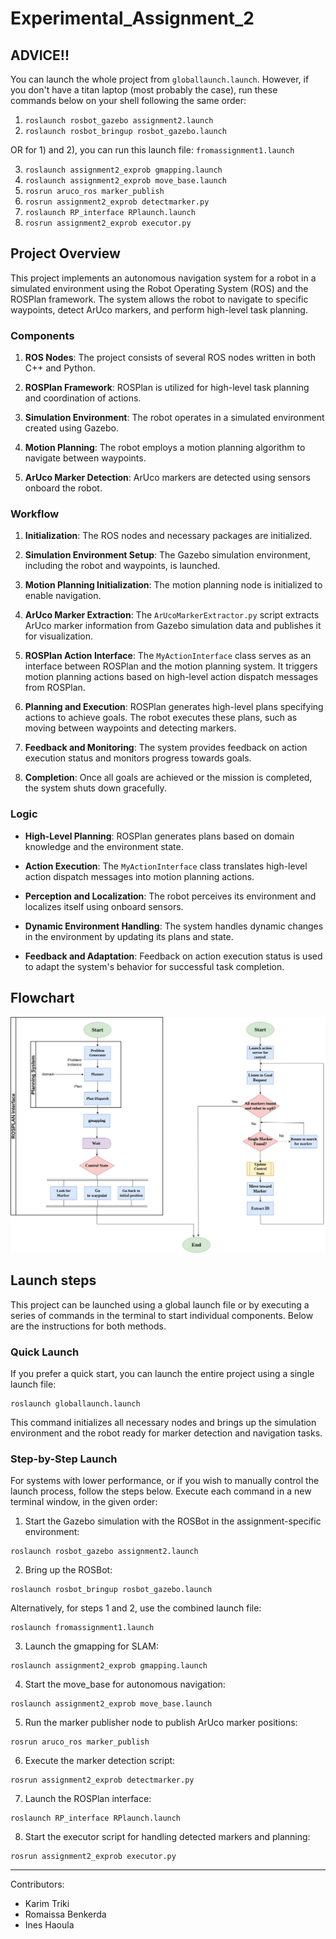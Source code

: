 # Experimental_Assignment_2

## ADVICE!!

You can launch the whole project from `globallaunch.launch`. However, if you don't have a titan laptop (most probably the case), run these commands below on your shell following the same order:

1. `roslaunch rosbot_gazebo assignment2.launch`
2. `roslaunch rosbot_bringup rosbot_gazebo.launch`

OR for 1) and 2), you can run this launch file: `fromassignment1.launch`

3. `roslaunch assignment2_exprob gmapping.launch`
4. `roslaunch assignment2_exprob move_base.launch`
5. `rosrun aruco_ros marker_publish`
6. `rosrun assignment2_exprob detectmarker.py`
7. `roslaunch RP_interface RPlaunch.launch`
8. `rosrun assignment2_exprob executor.py`

## Project Overview

This project implements an autonomous navigation system for a robot in a simulated environment using the Robot Operating System (ROS) and the ROSPlan framework. The system allows the robot to navigate to specific waypoints, detect ArUco markers, and perform high-level task planning.

### Components

1. **ROS Nodes**: The project consists of several ROS nodes written in both C++ and Python.

2. **ROSPlan Framework**: ROSPlan is utilized for high-level task planning and coordination of actions.

3. **Simulation Environment**: The robot operates in a simulated environment created using Gazebo.

4. **Motion Planning**: The robot employs a motion planning algorithm to navigate between waypoints.

5. **ArUco Marker Detection**: ArUco markers are detected using sensors onboard the robot.

### Workflow

1. **Initialization**: The ROS nodes and necessary packages are initialized.

2. **Simulation Environment Setup**: The Gazebo simulation environment, including the robot and waypoints, is launched.

3. **Motion Planning Initialization**: The motion planning node is initialized to enable navigation.

4. **ArUco Marker Extraction**: The `ArUcoMarkerExtractor.py` script extracts ArUco marker information from Gazebo simulation data and publishes it for visualization.

5. **ROSPlan Action Interface**: The `MyActionInterface` class serves as an interface between ROSPlan and the motion planning system. It triggers motion planning actions based on high-level action dispatch messages from ROSPlan.

6. **Planning and Execution**: ROSPlan generates high-level plans specifying actions to achieve goals. The robot executes these plans, such as moving between waypoints and detecting markers.

7. **Feedback and Monitoring**: The system provides feedback on action execution status and monitors progress towards goals.

8. **Completion**: Once all goals are achieved or the mission is completed, the system shuts down gracefully.

### Logic

- **High-Level Planning**: ROSPlan generates plans based on domain knowledge and the environment state.

- **Action Execution**: The `MyActionInterface` class translates high-level action dispatch messages into motion planning actions.

- **Perception and Localization**: The robot perceives its environment and localizes itself using onboard sensors.

- **Dynamic Environment Handling**: The system handles dynamic changes in the environment by updating its plans and state.

- **Feedback and Adaptation**: Feedback on action execution status is used to adapt the system's behavior for successful task completion.

## Flowchart

<p align="center">
  <img src="flowchart.png" alt="Flowchart" width="600">
</p>

## Launch steps

This project can be launched using a global launch file or by executing a series of commands in the terminal to start individual components. Below are the instructions for both methods.

### Quick Launch

If you prefer a quick start, you can launch the entire project using a single launch file:

```console
roslaunch globallaunch.launch
```

This command initializes all necessary nodes and brings up the simulation environment and the robot ready for marker detection and navigation tasks.

### Step-by-Step Launch

For systems with lower performance, or if you wish to manually control the launch process, follow the steps below. Execute each command in a new terminal window, in the given order:

1. Start the Gazebo simulation with the ROSBot in the assignment-specific environment:

```console
roslaunch rosbot_gazebo assignment2.launch
```

2. Bring up the ROSBot:

```console
roslaunch rosbot_bringup rosbot_gazebo.launch
```

Alternatively, for steps 1 and 2, use the combined launch file:

```console
roslaunch fromassignment1.launch
```

3. Launch the gmapping for SLAM:

```console
roslaunch assignment2_exprob gmapping.launch
```

4. Start the move_base for autonomous navigation:

```console
roslaunch assignment2_exprob move_base.launch
```

5. Run the marker publisher node to publish ArUco marker positions:

```console
rosrun aruco_ros marker_publish
```

6. Execute the marker detection script:

```console
rosrun assignment2_exprob detectmarker.py
```

7. Launch the ROSPlan interface:

```console
roslaunch RP_interface RPlaunch.launch
```

8. Start the executor script for handling detected markers and planning:

```console
rosrun assignment2_exprob executor.py
```

--- 

Contributors:
- Karim Triki
- Romaissa Benkerda
- Ines Haoula

